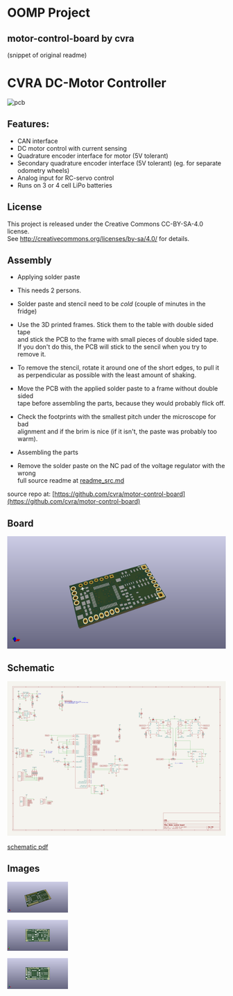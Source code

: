 # OOMP Project  
## motor-control-board  by cvra  
  
(snippet of original readme)  
  
CVRA DC-Motor Controller  
========================  
  
![pcb](img/pcb-preview.png?raw=true)  
  
  
Features:  
---------  
  
 - CAN interface  
 - DC motor control with current sensing  
 - Quadrature encoder interface for motor (5V tolerant)  
 - Secondary quadrature encoder interface (5V tolerant) (eg. for separate odometry wheels)  
 - Analog input for RC-servo control  
 - Runs on 3 or 4 cell LiPo batteries  
  
License  
-------  
This project is released under the Creative Commons CC-BY-SA-4.0 license.  
See http://creativecommons.org/licenses/by-sa/4.0/ for details.  
  
  
Assembly  
--------  
  
- Applying solder paste  
  
 - This needs 2 persons.  
 - Solder paste and stencil need to be _cold_ (couple of minutes in the fridge)  
 - Use the 3D printed frames. Stick them to the table with double sided tape  
    and stick the PCB to the frame with small pieces of double sided tape.  
    If you don't do this, the PCB will stick to the sencil when you try to remove it.  
 - To remove the stencil, rotate it around one of the short edges, to pull it  
   as perpendicular as possible with the least amount of shaking.  
 - Move the PCB with the applied solder paste to a frame without double sided  
   tape before assembling the parts, because they would probably flick off.  
 - Check the footprints with the smallest pitch under the microscope for bad  
   alignment and if the brim is nice (if it isn't, the paste was probably too warm).  
  
  
- Assembling the parts  
 - Remove the solder paste on the NC pad of the voltage regulator with the wrong  
  full source readme at [readme_src.md](readme_src.md)  
  
source repo at: [https://github.com/cvra/motor-control-board](https://github.com/cvra/motor-control-board)  
## Board  
  
[![working_3d.png](working_3d_600.png)](working_3d.png)  
## Schematic  
  
[![working_schematic.png](working_schematic_600.png)](working_schematic.png)  
  
[schematic pdf](working_schematic.pdf)  
## Images  
  
[![working_3d.png](working_3d_140.png)](working_3d.png)  
  
[![working_3d_back.png](working_3d_back_140.png)](working_3d_back.png)  
  
[![working_3d_front.png](working_3d_front_140.png)](working_3d_front.png)  
